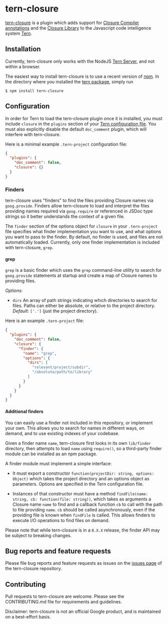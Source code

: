 # tern-closure

[tern-closure][tern-closure] is a plugin which adds support for [Closure
Compiler annotations][compiler] and the [Closure Library][library] to the
Javascript code intelligence system [Tern][tern].

## Installation

Currently, tern-closure only works with the NodeJS [Tern Server][tern-server],
and not within a browser.

The easiest way to install tern-closure is to use a recent version of
[npm][npm]. In the directory where you installed the [tern package][tern-npm],
simply run

```
$ npm install tern-closure
```

<!-- TODO: Mention global installation once supported. -->
<!-- TODO: Rundown of setup with common plugins. -->

## Configuration

In order for Tern to load the tern-closure plugin once it is installed, you must
include `closure` in the `plugins` section of your [Tern configuration
file][tern-config]. You must also explicitly disable the default `doc_comment`
plugin, which will interfere with tern-closure.

Here is a minimal example `.tern-project` configuration file:

```json
{
  "plugins": {
    "doc_comment": false,
    "closure": {}
  }
}
```

### Finders

tern-closure uses "finders" to find the files providing Closure names via
`goog.provide`. Finders allow tern-closure to load and interpret the files
providing names required via `goog.require` or referenced in JSDoc type strings
so it better understands the context of a given file.

The `finder` section of the options object for `closure` in your `.tern-project`
file specifies what finder implementation you want to use, and what options you
want to pass to the finder. By default, no finder is used, and files are not
automatically loaded. Currently, only one finder implementation is included with
tern-closure, `grep`.

#### grep

`grep` is a basic finder which uses the `grep` command-line utility to search
for `goog.provide` statements at startup and create a map of Closure names to
providing files.

*Options:*

 * `dirs` An array of path strings indicating which directories to search for
   files. Paths can either be absolute, or relative to the project directory.
   *Default:* `['.']` (just the project directory).

Here is an example `.tern-project` file:

```json
{
  "plugins": {
    "doc_comment": false,
    "closure": {
      "finder": {
        "name": "grep",
        "options": {
          "dirs": [
            "relevant/project/subdir",
            "/absolute/path/to/library"
          ]
        }
      }
    }
  }
}
```

#### Additional finders

You can easily use a finder not included in this repository, or implement your
own. This allows you to search for names in different ways, on demand, and to
use existing indexes of your codebase.

Given a finder name `name`, tern-closure first looks in its own `lib/finder`
directory, then attempts to load `name` using `require()`, so a third-party
finder module can be installed as an npm package.

A finder module must implement a simple interface:

 * It must export a constructor `function(projectDir: string, options: Object)`
   which takes the project directory and an options object as parameters.
   Options are specified in the Tern configuration file.
 
 * Instances of that constructor must have a method `findFile(name: string, cb:
   function(file: string))`, which takes as arguments a Closure name `name` to
   find and a callback function `cb` to call with the path to file providing
   `name`. `cb` should be called asynchronously, even if the providing file is
   known when `findFile` is called. This allows finders to execute I/O
   operations to find files on demand.

Please note that while tern-closure is in a `0.X.X` release, the finder API may
be subject to breaking changes.

## Bug reports and feature requests

Please file bug reports and feature requests as issues on the [issues
page][tern-closure-issues] of the tern-closure repository.

## Contributing

Pull requests to tern-closure are welcome. Please see the CONTRIBUTING.md file
for requirements and guidelines.

Disclaimer: tern-closure is not an official Google product, and is maintained on
a best-effort basis.

[tern-closure]: https://github.com/google/tern-closure
[tern-closure-issues]: https://github.com/google/tern-closure/issues
[tern]: http://ternjs.net
[tern-server]: http://ternjs.net/doc/manual.html#server
[compiler]: https://developers.google.com/closure/compiler/docs/js-for-compiler
[library]: https://developers.google.com/closure/library/
[npm]: https://www.npmjs.org/
[tern-npm]: https://www.npmjs.org/package/tern
[tern-config]: http://ternjs.net/doc/manual.html#configuration
